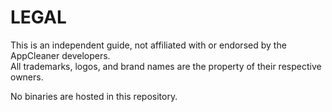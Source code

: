 # LEGAL

This is an independent guide, not affiliated with or endorsed by the AppCleaner developers.  
All trademarks, logos, and brand names are the property of their respective owners.

No binaries are hosted in this repository.
